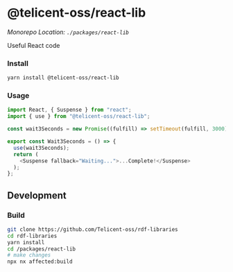 # @telicent-oss/react-lib

*Monorepo Location: `./packages/react-lib`*

Useful React code

### Install

```bash
yarn install @telicent-oss/react-lib
```

### Usage

```js
import React, { Suspense } from "react";
import { use } from "@telicent-oss/react-lib";

const wait3Seconds = new Promise((fulfill) => setTimeout(fulfill, 3000));

export const Wait3Seconds = () => {
  use(wait3Seconds);
  return (
    <Suspense fallback="Waiting...">...Complete!</Suspense>
  );
};
```

## Development

### Build

```bash
git clone https://github.com/Telicent-oss/rdf-libraries
cd rdf-libraries
yarn install
cd /packages/react-lib
# make changes
npx nx affected:build
```
